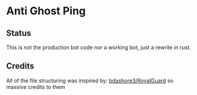 # Anti Ghost Ping

## Status 
This is not the production bot code nor a working bot, just a rewrite in rust.

## Credits
All of the file structuring was inspired by: [bdashore3/RoyalGuard](https://github.com/bdashore3/RoyalGuard) so massive credits to them
